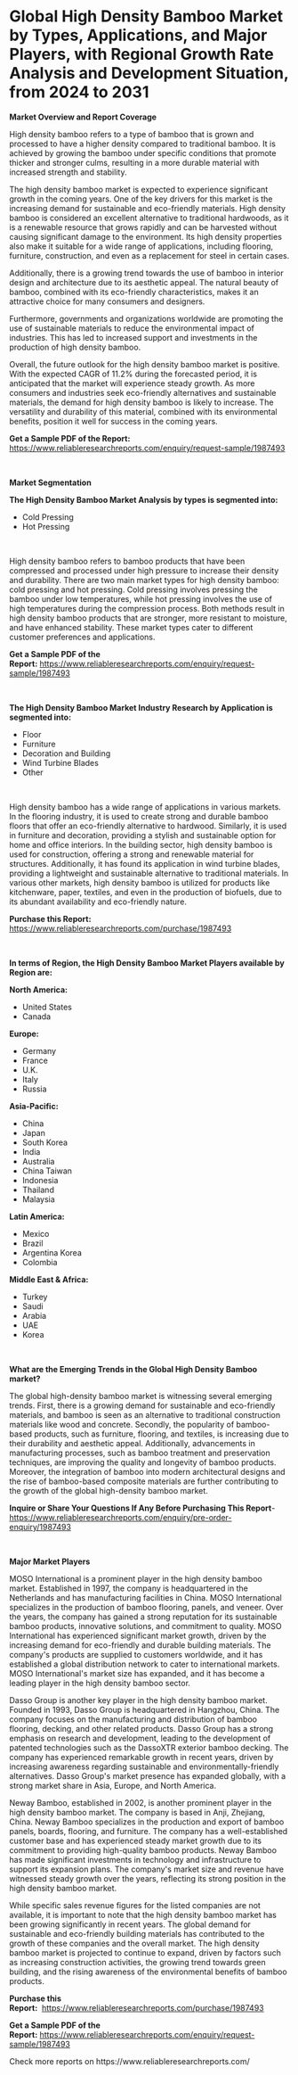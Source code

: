 <p><h1>Global High Density Bamboo Market by Types, Applications, and Major Players, with Regional Growth Rate Analysis and Development Situation, from 2024 to 2031</h1></p><p><strong>Market Overview and Report Coverage</strong></p>
<p><p>High density bamboo refers to a type of bamboo that is grown and processed to have a higher density compared to traditional bamboo. It is achieved by growing the bamboo under specific conditions that promote thicker and stronger culms, resulting in a more durable material with increased strength and stability.</p><p>The high density bamboo market is expected to experience significant growth in the coming years. One of the key drivers for this market is the increasing demand for sustainable and eco-friendly materials. High density bamboo is considered an excellent alternative to traditional hardwoods, as it is a renewable resource that grows rapidly and can be harvested without causing significant damage to the environment. Its high density properties also make it suitable for a wide range of applications, including flooring, furniture, construction, and even as a replacement for steel in certain cases.</p><p>Additionally, there is a growing trend towards the use of bamboo in interior design and architecture due to its aesthetic appeal. The natural beauty of bamboo, combined with its eco-friendly characteristics, makes it an attractive choice for many consumers and designers.</p><p>Furthermore, governments and organizations worldwide are promoting the use of sustainable materials to reduce the environmental impact of industries. This has led to increased support and investments in the production of high density bamboo.</p><p>Overall, the future outlook for the high density bamboo market is positive. With the expected CAGR of 11.2% during the forecasted period, it is anticipated that the market will experience steady growth. As more consumers and industries seek eco-friendly alternatives and sustainable materials, the demand for high density bamboo is likely to increase. The versatility and durability of this material, combined with its environmental benefits, position it well for success in the coming years.</p></p>
<p><strong>Get a Sample PDF of the Report:</strong> <a href="https://www.reliableresearchreports.com/enquiry/request-sample/1987493">https://www.reliableresearchreports.com/enquiry/request-sample/1987493</a></p>
<p>&nbsp;</p>
<p><strong>Market Segmentation</strong></p>
<p><strong>The High Density Bamboo Market Analysis by types is segmented into:</strong></p>
<p><ul><li>Cold Pressing</li><li>Hot Pressing</li></ul></p>
<p>&nbsp;</p>
<p><p>High density bamboo refers to bamboo products that have been compressed and processed under high pressure to increase their density and durability. There are two main market types for high density bamboo: cold pressing and hot pressing. Cold pressing involves pressing the bamboo under low temperatures, while hot pressing involves the use of high temperatures during the compression process. Both methods result in high density bamboo products that are stronger, more resistant to moisture, and have enhanced stability. These market types cater to different customer preferences and applications.</p></p>
<p><strong>Get a Sample PDF of the Report:</strong>&nbsp;<a href="https://www.reliableresearchreports.com/enquiry/request-sample/1987493">https://www.reliableresearchreports.com/enquiry/request-sample/1987493</a></p>
<p>&nbsp;</p>
<p><strong>The High Density Bamboo Market Industry Research by Application is segmented into:</strong></p>
<p><ul><li>Floor</li><li>Furniture</li><li>Decoration and Building</li><li>Wind Turbine Blades</li><li>Other</li></ul></p>
<p>&nbsp;</p>
<p><p>High density bamboo has a wide range of applications in various markets. In the flooring industry, it is used to create strong and durable bamboo floors that offer an eco-friendly alternative to hardwood. Similarly, it is used in furniture and decoration, providing a stylish and sustainable option for home and office interiors. In the building sector, high density bamboo is used for construction, offering a strong and renewable material for structures. Additionally, it has found its application in wind turbine blades, providing a lightweight and sustainable alternative to traditional materials. In various other markets, high density bamboo is utilized for products like kitchenware, paper, textiles, and even in the production of biofuels, due to its abundant availability and eco-friendly nature.</p></p>
<p><strong>Purchase this Report:</strong>&nbsp; <a href="https://www.reliableresearchreports.com/purchase/1987493">https://www.reliableresearchreports.com/purchase/1987493</a></p>
<p>&nbsp;</p>
<p><strong>In terms of Region, the High Density Bamboo Market Players available by Region are:</strong></p>
<p>
    <p> <strong> North America: </strong>
        <ul>
            <li>United States</li>
            <li>Canada</li>
        </ul>
        </p> 
    <p> <strong> Europe: </strong>
        <ul>
            <li>Germany</li>
            <li>France</li>
            <li>U.K.</li>
            <li>Italy</li>
            <li>Russia</li>
        </ul>
        </p> 
    <p> <strong> Asia-Pacific: </strong>
        <ul>
            <li>China</li>
            <li>Japan</li>
            <li>South Korea</li>
            <li>India</li>
            <li>Australia</li>
            <li>China Taiwan</li>
            <li>Indonesia</li>
            <li>Thailand</li>
            <li>Malaysia</li>
        </ul>
        </p> 
    <p> <strong> Latin America: </strong>
        <ul>
            <li>Mexico</li>
            <li>Brazil</li>
            <li>Argentina Korea</li>
            <li>Colombia</li>
        </ul>
        </p> 
    <p> <strong> Middle East & Africa: </strong>
        <ul>
            <li>Turkey</li>
            <li>Saudi</li>
            <li>Arabia</li>
            <li>UAE</li>
            <li>Korea</li>
        </ul>
    </p>
    </p>
<p>&nbsp;</p>
<p><strong>What are the Emerging Trends in the Global High Density Bamboo market?</strong></p>
<p><p>The global high-density bamboo market is witnessing several emerging trends. First, there is a growing demand for sustainable and eco-friendly materials, and bamboo is seen as an alternative to traditional construction materials like wood and concrete. Secondly, the popularity of bamboo-based products, such as furniture, flooring, and textiles, is increasing due to their durability and aesthetic appeal. Additionally, advancements in manufacturing processes, such as bamboo treatment and preservation techniques, are improving the quality and longevity of bamboo products. Moreover, the integration of bamboo into modern architectural designs and the rise of bamboo-based composite materials are further contributing to the growth of the global high-density bamboo market.</p></p>
<p><strong>Inquire or Share Your Questions If Any Before Purchasing This Report</strong>- <a href="https://www.reliableresearchreports.com/enquiry/pre-order-enquiry/1987493">https://www.reliableresearchreports.com/enquiry/pre-order-enquiry/1987493</a></p>
<p>&nbsp;</p>
<p><strong>Major Market Players</strong></p>
<p><p>MOSO International is a prominent player in the high density bamboo market. Established in 1997, the company is headquartered in the Netherlands and has manufacturing facilities in China. MOSO International specializes in the production of bamboo flooring, panels, and veneer. Over the years, the company has gained a strong reputation for its sustainable bamboo products, innovative solutions, and commitment to quality. MOSO International has experienced significant market growth, driven by the increasing demand for eco-friendly and durable building materials. The company's products are supplied to customers worldwide, and it has established a global distribution network to cater to international markets. MOSO International's market size has expanded, and it has become a leading player in the high density bamboo sector.</p><p>Dasso Group is another key player in the high density bamboo market. Founded in 1993, Dasso Group is headquartered in Hangzhou, China. The company focuses on the manufacturing and distribution of bamboo flooring, decking, and other related products. Dasso Group has a strong emphasis on research and development, leading to the development of patented technologies such as the DassoXTR exterior bamboo decking. The company has experienced remarkable growth in recent years, driven by increasing awareness regarding sustainable and environmentally-friendly alternatives. Dasso Group's market presence has expanded globally, with a strong market share in Asia, Europe, and North America.</p><p>Neway Bamboo, established in 2002, is another prominent player in the high density bamboo market. The company is based in Anji, Zhejiang, China. Neway Bamboo specializes in the production and export of bamboo panels, boards, flooring, and furniture. The company has a well-established customer base and has experienced steady market growth due to its commitment to providing high-quality bamboo products. Neway Bamboo has made significant investments in technology and infrastructure to support its expansion plans. The company's market size and revenue have witnessed steady growth over the years, reflecting its strong position in the high density bamboo market.</p><p>While specific sales revenue figures for the listed companies are not available, it is important to note that the high density bamboo market has been growing significantly in recent years. The global demand for sustainable and eco-friendly building materials has contributed to the growth of these companies and the overall market. The high density bamboo market is projected to continue to expand, driven by factors such as increasing construction activities, the growing trend towards green building, and the rising awareness of the environmental benefits of bamboo products.</p></p>
<p><strong>Purchase this Report:</strong>&nbsp;&nbsp;<a href="https://www.reliableresearchreports.com/purchase/1987493">https://www.reliableresearchreports.com/purchase/1987493</a></p>
<p></p>
<p><strong>Get a Sample PDF of the Report:</strong>&nbsp;<a href="https://www.reliableresearchreports.com/enquiry/request-sample/1987493">https://www.reliableresearchreports.com/enquiry/request-sample/1987493</a></p>
<p>Check more reports on https://www.reliableresearchreports.com/</p>